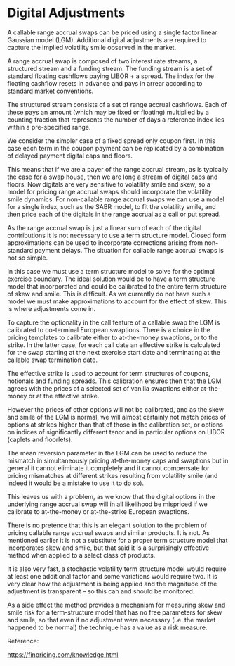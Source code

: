 # Digital Adjustments

A callable range accrual swaps can be priced using a single factor linear Gaussian model (LGM). Additional digital adjustments are required to capture the implied volatility smile observed in the market. 

A range accrual swap is composed of two interest rate streams, a structured stream and a funding stream. The funding stream is a set of standard floating cashflows paying LIBOR + a spread. The index for the floating cashflow resets in advance and pays in arrear according to standard market conventions. 

The structured stream consists of a set of range accrual cashflows. Each of these pays an amount (which may be fixed or floating) multiplied by a counting fraction that represents the number of days a reference index lies within a pre-specified range. 

We consider the simpler case of a fixed spread only coupon first. In this case each term in the coupon payment can be replicated by a combination of delayed payment digital caps and floors.

This means that if we are a payer of the range accrual stream, as is typically the case for a swap house, then we are long a stream of digital caps and floors. Now digitals are very sensitive to volatility smile and skew, so a model for pricing range accrual swaps should incorporate the volatility smile dynamics. For non-callable range accrual swaps we can use a model for a single index, such as the SABR model, to fit the volatility smile, and then price each of the digitals in the range accrual as a call or put spread. 

As the range accrual swap is just a linear sum of each of the digital contributions it is not necessary to use a term structure model. Closed form approximations can be used to incorporate corrections arising from non-standard payment delays. The situation for callable range accrual swaps is not so simple. 

In this case we must use a term structure model to solve for the optimal exercise boundary. The ideal solution would be to have a term structure model that incorporated and could be calibrated to the entire term structure of skew and smile. This is difficult. As we currently do not have such a model we must make approximations to account for the effect of skew. This is where adjustments come in.

To capture the optionality in the call feature of a callable swap the LGM is calibrated to co-terminal European swaptions. There is a choice in the pricing templates to calibrate either to at-the-money swaptions, or to the strike. In the latter case, for each call date an effective strike is calculated for the swap starting at the next exercise start date and terminating at the callable swap termination date. 

The effective strike is used to account for term structures of coupons, notionals and funding spreads. This calibration ensures then that the LGM agrees with the prices of a selected set of vanilla swaptions either at-the-money or at the effective strike.  

However the prices of other options will not be calibrated, and as the skew and smile of the LGM is normal, we will almost certainly not match prices of options at strikes higher than that of those in the calibration set, or options on indices of significantly different tenor and in particular options on LIBOR (caplets and floorlets). 

The mean reversion parameter in the LGM can be used to reduce the mismatch in simultaneously pricing at-the-money caps and swaptions but in general it cannot eliminate it completely and it cannot compensate for pricing mismatches at different strikes resulting from volatility smile (and indeed it would be a mistake to use it to do so). 

This leaves us with a problem, as we know that the digital options in the underlying range accrual swap will in all likelihood be mispriced if we calibrate to at-the-money or at-the-strike European swaptions. 

There is no pretence that this is an elegant solution to the problem of pricing callable range accrual swaps and similar products. It is not. As mentioned earlier it is not a substitute for a proper term structure model that incorporates skew and smile, but that said it is a surprisingly effective method when applied to a select class of products. 

It is also very fast, a stochastic volatility term structure model would require at least one additional factor and some variations would require two. It is very clear how the adjustment is being applied and the magnitude of the adjustment is transparent – so this can and should be monitored. 

As a side effect the method provides a mechanism for measuring skew and smile risk for a term-structure model that has no free parameters for skew and smile, so that even if no adjustment were necessary (i.e. the market happened to be normal) the technique has a value as a risk measure.

Reference:

https://finpricing.com/knowledge.html
